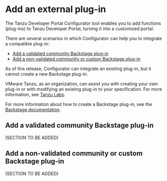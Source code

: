 # Add an external plug-in

<!-- It's not in the ToC right now because it's not finished -->

The Tanzu Developer Portal Configurator tool enables you to add functions (plug-ins) to Tanzu
Developer Portal, turning it into a customized portal.

There are several scenarios in which Configurator can help you to integrate a compatible plug-in:
- [Add a validated community Backstage plug-in](#validated-community)
- [Add a non-validated community or custom Backstage plug-in](#non-validated-custom)

As of this release, Configurator can integrate an existing plug-in, but it cannot create a new
Backstage plug-in.

VMware Tanzu, as an organization, can assist you with creating your own plug-in or with
modifying an existing plug-in to your specification. For more information, see
[Tanzu Labs](https://tanzu.vmware.com/labs).

For more information about how to create a Backstage plug-in, see the
[Backstage documentation](https://backstage.io/docs/plugins/create-a-plugin/).

## <a id="validated-community"></a> Add a validated community Backstage plug-in

(SECTION TO BE ADDED)

## <a id="non-validated-custom"></a> Add a non-validated community or custom Backstage plug-in

(SECTION TO BE ADDED)